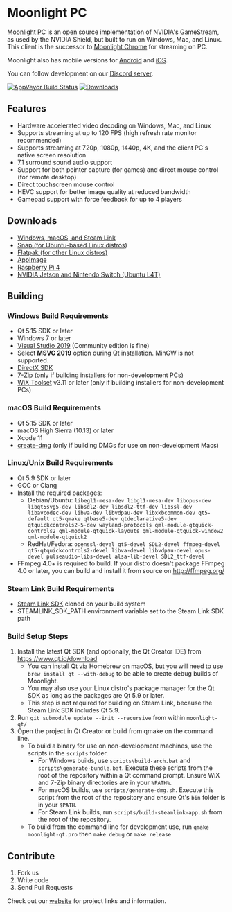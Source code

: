 # Moonlight PC

[Moonlight PC](https://moonlight-stream.org) is an open source implementation of NVIDIA's GameStream, as used by the NVIDIA Shield, but built to run on Windows, Mac, and Linux. This client is the successor to [Moonlight Chrome](https://github.com/moonlight-stream/moonlight-chrome) for streaming on PC.

Moonlight also has mobile versions for [Android](https://github.com/moonlight-stream/moonlight-android) and  [iOS](https://github.com/moonlight-stream/moonlight-ios).

You can follow development on our [Discord server](https://moonlight-stream.org/discord).

 [![AppVeyor Build Status](https://ci.appveyor.com/api/projects/status/glj5cxqwy2w3bglv/branch/master?svg=true)](https://ci.appveyor.com/project/cgutman/moonlight-qt/branch/master)
 [![Downloads](https://img.shields.io/github/downloads/moonlight-stream/moonlight-qt/total)](https://github.com/moonlight-stream/moonlight-qt/releases)

## Features
 - Hardware accelerated video decoding on Windows, Mac, and Linux
 - Supports streaming at up to 120 FPS (high refresh rate monitor recommended)
 - Supports streaming at 720p, 1080p, 1440p, 4K, and the client PC's native screen resolution
 - 7.1 surround sound audio support
 - Support for both pointer capture (for games) and direct mouse control (for remote desktop)
 - Direct touchscreen mouse control
 - HEVC support for better image quality at reduced bandwidth
 - Gamepad support with force feedback for up to 4 players
 
## Downloads
- [Windows, macOS, and Steam Link](https://github.com/moonlight-stream/moonlight-qt/releases)
- [Snap (for Ubuntu-based Linux distros)](https://snapcraft.io/moonlight)
- [Flatpak (for other Linux distros)](https://flathub.org/apps/details/com.moonlight_stream.Moonlight)
- [AppImage](https://github.com/moonlight-stream/moonlight-qt/releases)
- [Raspberry Pi 4](https://github.com/moonlight-stream/moonlight-docs/wiki/Installing-Moonlight-Qt-on-Raspberry-Pi-4)
- [NVIDIA Jetson and Nintendo Switch (Ubuntu L4T)](https://github.com/moonlight-stream/moonlight-docs/wiki/Installing-Moonlight-Qt-on-Linux4Tegra-(L4T)-Ubuntu)

## Building

### Windows Build Requirements
* Qt 5.15 SDK or later
* Windows 7 or later
* [Visual Studio 2019](https://visualstudio.microsoft.com/downloads/) (Community edition is fine)
* Select **MSVC 2019** option during Qt installation. MinGW is not supported.
* [DirectX SDK](https://www.microsoft.com/en-us/download/details.aspx?id=6812)
* [7-Zip](https://www.7-zip.org/) (only if building installers for non-development PCs)
* [WiX Toolset](http://wixtoolset.org/releases/) v3.11 or later (only if building installers for non-development PCs)

### macOS Build Requirements
* Qt 5.15 SDK or later
* macOS High Sierra (10.13) or later
* Xcode 11
* [create-dmg](https://github.com/sindresorhus/create-dmg) (only if building DMGs for use on non-development Macs)

### Linux/Unix Build Requirements
* Qt 5.9 SDK or later
* GCC or Clang
* Install the required packages:
  * Debian/Ubuntu: `libegl1-mesa-dev libgl1-mesa-dev libopus-dev libqt5svg5-dev libsdl2-dev libsdl2-ttf-dev libssl-dev libavcodec-dev libva-dev libvdpau-dev libxkbcommon-dev qt5-default qt5-qmake qtbase5-dev qtdeclarative5-dev qtquickcontrols2-5-dev wayland-protocols qml-module-qtquick-controls2 qml-module-qtquick-layouts qml-module-qtquick-window2 qml-module-qtquick2`
  * RedHat/Fedora: `openssl-devel qt5-devel SDL2-devel ffmpeg-devel qt5-qtquickcontrols2-devel libva-devel libvdpau-devel opus-devel pulseaudio-libs-devel alsa-lib-devel SDL2_ttf-devel`
* FFmpeg 4.0+ is required to build. If your distro doesn't package FFmpeg 4.0 or later, you can build and install it from source on http://ffmpeg.org/

### Steam Link Build Requirements
* [Steam Link SDK](https://github.com/ValveSoftware/steamlink-sdk) cloned on your build system
* STEAMLINK_SDK_PATH environment variable set to the Steam Link SDK path

### Build Setup Steps
1. Install the latest Qt SDK (and optionally, the Qt Creator IDE) from https://www.qt.io/download
    * You can install Qt via Homebrew on macOS, but you will need to use `brew install qt --with-debug` to be able to create debug builds of Moonlight.
    * You may also use your Linux distro's package manager for the Qt SDK as long as the packages are Qt 5.9 or later.
    * This step is not required for building on Steam Link, because the Steam Link SDK includes Qt 5.9.
2. Run `git submodule update --init --recursive` from within `moonlight-qt/`
3. Open the project in Qt Creator or build from qmake on the command line.
    * To build a binary for use on non-development machines, use the scripts in the `scripts` folder.
        * For Windows builds, use `scripts\build-arch.bat` and `scripts\generate-bundle.bat`. Execute these scripts from the root of the repository within a Qt command prompt. Ensure WiX and 7-Zip binary directories are in your `%PATH%`.
        * For macOS builds, use `scripts/generate-dmg.sh`. Execute this script from the root of the repository and ensure Qt's `bin` folder is in your `$PATH`.
        * For Steam Link builds, run `scripts/build-steamlink-app.sh` from the root of the repository.
    * To build from the command line for development use, run `qmake moonlight-qt.pro` then `make debug` or `make release`

## Contribute
1. Fork us
2. Write code
3. Send Pull Requests

Check out our [website](https://moonlight-stream.org) for project links and information.
